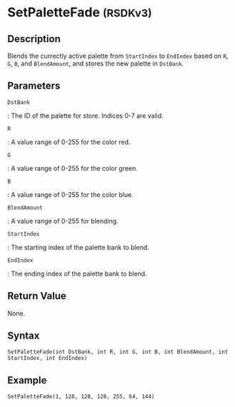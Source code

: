 # SetPaletteFade <small>(RSDKv3)</small>

## Description
Blends the currectly active palette from `StartIndex` to `EndIndex` based on `R`, `G`, `B`, and `BlendAmount`, and stores the new palette in `DstBank`.

## Parameters
`DstBank`

:   The ID of the palette for store. Indices 0-7 are valid.

`R`

:   A value range of 0-255 for the color red.

`G`

:   A value range of 0-255 for the color green.

`B`

:   A value range of 0-255 for the color blue.

`BlendAmount`

:   A value range of 0-255 for blending.

`StartIndex`

:   The starting index of the palette bank to blend.

`EndIndex`

:   The ending index of the palette bank to blend.

## Return Value
None.

## Syntax
```
SetPaletteFade(int DstBank, int R, int G, int B, int BlendAmount, int StartIndex, int EndIndex)
```

## Example
```
SetPaletteFade(1, 128, 128, 128, 255, 64, 144)
```